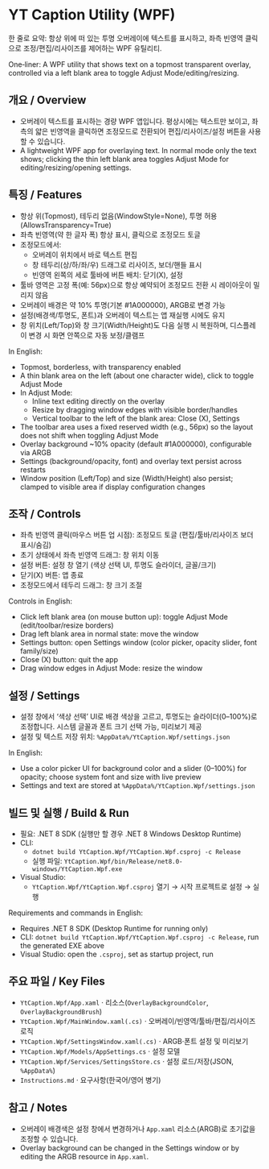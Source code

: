 # YT Caption Utility (WPF)

한 줄로 요약: 항상 위에 떠 있는 투명 오버레이에 텍스트를 표시하고, 좌측 빈영역 클릭으로 조정/편집/리사이즈를 제어하는 WPF 유틸리티.

One‑liner: A WPF utility that shows text on a topmost transparent overlay, controlled via a left blank area to toggle Adjust Mode/editing/resizing.

## 개요 / Overview
- 오버레이 텍스트를 표시하는 경량 WPF 앱입니다. 평상시에는 텍스트만 보이고, 좌측의 얇은 빈영역을 클릭하면 조정모드로 전환되어 편집/리사이즈/설정 버튼을 사용할 수 있습니다.
- A lightweight WPF app for overlaying text. In normal mode only the text shows; clicking the thin left blank area toggles Adjust Mode for editing/resizing/opening settings.

## 특징 / Features
- 항상 위(Topmost), 테두리 없음(WindowStyle=None), 투명 허용(AllowsTransparency=True)
- 좌측 빈영역(약 한 글자 폭) 항상 표시, 클릭으로 조정모드 토글
- 조정모드에서:
  - 오버레이 위치에서 바로 텍스트 편집
  - 창 테두리(상/하/좌/우) 드래그로 리사이즈, 보더/핸들 표시
  - 빈영역 왼쪽의 세로 툴바에 버튼 배치: 닫기(X), 설정
- 툴바 영역은 고정 폭(예: 56px)으로 항상 예약되어 조정모드 전환 시 레이아웃이 밀리지 않음
- 오버레이 배경은 약 10% 투명(기본 #1A000000), ARGB로 변경 가능
- 설정(배경색/투명도, 폰트)과 오버레이 텍스트는 앱 재실행 시에도 유지
- 창 위치(Left/Top)와 창 크기(Width/Height)도 다음 실행 시 복원하며, 디스플레이 변경 시 화면 안쪽으로 자동 보정/클램프

In English:
- Topmost, borderless, with transparency enabled
- A thin blank area on the left (about one character wide), click to toggle Adjust Mode
- In Adjust Mode:
  - Inline text editing directly on the overlay
  - Resize by dragging window edges with visible border/handles
  - Vertical toolbar to the left of the blank area: Close (X), Settings
- The toolbar area uses a fixed reserved width (e.g., 56px) so the layout does not shift when toggling Adjust Mode
- Overlay background ~10% opacity (default #1A000000), configurable via ARGB
- Settings (background/opacity, font) and overlay text persist across restarts
- Window position (Left/Top) and size (Width/Height) also persist; clamped to visible area if display configuration changes

## 조작 / Controls
- 좌측 빈영역 클릭(마우스 버튼 업 시점): 조정모드 토글 (편집/툴바/리사이즈 보더 표시/숨김)
- 초기 상태에서 좌측 빈영역 드래그: 창 위치 이동
- 설정 버튼: 설정 창 열기 (색상 선택 UI, 투명도 슬라이더, 글꼴/크기)
- 닫기(X) 버튼: 앱 종료
- 조정모드에서 테두리 드래그: 창 크기 조절

Controls in English:
- Click left blank area (on mouse button up): toggle Adjust Mode (edit/toolbar/resize borders)
- Drag left blank area in normal state: move the window
- Settings button: open Settings window (color picker, opacity slider, font family/size)
- Close (X) button: quit the app
- Drag window edges in Adjust Mode: resize the window

## 설정 / Settings
- 설정 창에서 ‘색상 선택’ UI로 배경 색상을 고르고, 투명도는 슬라이더(0–100%)로 조정합니다. 시스템 글꼴과 폰트 크기 선택 가능, 미리보기 제공
- 설정 및 텍스트 저장 위치: `%AppData%/YtCaption.Wpf/settings.json`

In English:
- Use a color picker UI for background color and a slider (0–100%) for opacity; choose system font and size with live preview
- Settings and text are stored at `%AppData%/YtCaption.Wpf/settings.json`

## 빌드 및 실행 / Build & Run
- 필요: .NET 8 SDK (실행만 할 경우 .NET 8 Windows Desktop Runtime)
- CLI:
  - `dotnet build YtCaption.Wpf/YtCaption.Wpf.csproj -c Release`
  - 실행 파일: `YtCaption.Wpf/bin/Release/net8.0-windows/YtCaption.Wpf.exe`
- Visual Studio:
  - `YtCaption.Wpf/YtCaption.Wpf.csproj` 열기 → 시작 프로젝트로 설정 → 실행

Requirements and commands in English:
- Requires .NET 8 SDK (Desktop Runtime for running only)
- CLI: `dotnet build YtCaption.Wpf/YtCaption.Wpf.csproj -c Release`, run the generated EXE above
- Visual Studio: open the `.csproj`, set as startup project, run

## 주요 파일 / Key Files
- `YtCaption.Wpf/App.xaml` · 리소스(`OverlayBackgroundColor`, `OverlayBackgroundBrush`)
- `YtCaption.Wpf/MainWindow.xaml(.cs)` · 오버레이/빈영역/툴바/편집/리사이즈 로직
- `YtCaption.Wpf/SettingsWindow.xaml(.cs)` · ARGB·폰트 설정 및 미리보기
- `YtCaption.Wpf/Models/AppSettings.cs` · 설정 모델
- `YtCaption.Wpf/Services/SettingsStore.cs` · 설정 로드/저장(JSON, `%AppData%`)
- `Instructions.md` · 요구사항(한국어/영어 병기)

## 참고 / Notes
- 오버레이 배경색은 설정 창에서 변경하거나 `App.xaml` 리소스(ARGB)로 초기값을 조정할 수 있습니다.
- Overlay background can be changed in the Settings window or by editing the ARGB resource in `App.xaml`.
